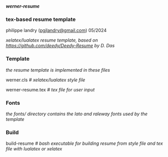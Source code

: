 ##### werner-resume
### tex-based resume template
philippe landry (pgjlandry@gmail.com) 05/2024

*xelatex/lualatex resume template, based on https://github.com/deedy/Deedy-Resume by D. Das*

### Template

*the resume template is implemented in these files*

werner.cls *# xelatex/lualatex style file*

werner-resume.tex *# tex file for user input*

### Fonts

*the fonts/ directory contains the lato and raleway fonts used by the template*

### Build

build-resume *# bash executable for building resume from style file and tex file with lualatex or xelatex*
